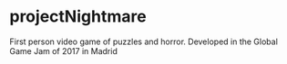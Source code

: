 # projectNightmare
First person video game of puzzles and horror. Developed in the Global Game Jam of 2017 in Madrid